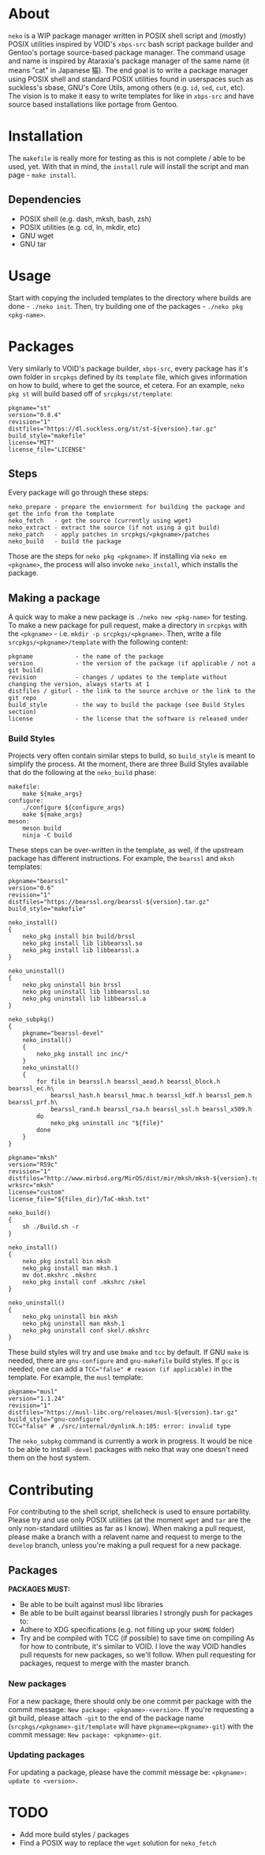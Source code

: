 # About
`neko` is a WIP package manager written in POSIX shell script and (mostly) POSIX utilities inspired by VOID's `xbps-src` bash script package builder and Gentoo's portage source-based package manager. The command usage and name is inspired by Ataraxia's package manager of the same name (it means "cat" in Japanese 猫). The end goal is to write a package manager using POSIX shell and standard POSIX utilities found in userspaces such as suckless's sbase, GNU's Core Utils, among others (e.g. `id`, `sed`, `cut`, etc). The vision is to make it easy to write templates for like in `xbps-src` and have source based installations like portage from Gentoo.
# Installation
The `makefile` is really more for testing as this is not complete / able to be used, yet. With that in mind, the `install` rule will install the script and man page - `make install`.
## Dependencies
* POSIX shell (e.g. dash, mksh, bash, zsh)
* POSIX utilities (e.g. cd, ln, mkdir, etc)
* GNU wget
* GNU tar
# Usage
Start with copying the included templates to the directory where builds are done - `./neko init`. Then, try building one of the packages - `./neko pkg <pkg-name>`.
# Packages
Very similarly to VOID's package builder, `xbps-src`, every package has it's own folder in `srcpkgs` defined by its `template` file, which gives information on how to build, where to get the source, et cetera. For an example, `neko pkg st` will build based off of `srcpkgs/st/template`:
```
pkgname="st"
version="0.8.4"
revision="1"
distfiles="https://dl.suckless.org/st/st-${version}.tar.gz"
build_style="makefile"
license="MIT"
license_file="LICENSE"
```
## Steps
Every package will go through these steps:
```
neko_prepare - prepare the enviornment for building the package and get the info from the template
neko_fetch   - get the source (currently using wget)
neko_extract - extract the source (if not using a git build)
neko_patch   - apply patches in srcpkgs/<pkgname>/patches
neko_build   - build the package
```
Those are the steps for `neko pkg <pkgname>`. If installing via `neko em <pkgname>`, the process will also invoke `neko_install`, which installs the package.
## Making a package
A quick way to make a new package is `./neko new <pkg-name>` for testing.
To make a new package for pull request, make a directory in `srcpkgs` with the `<pkgname>` - i.e. `mkdir -p srcpkgs/<pkgname>`. Then, write a file `srcpkgs/<pkgname>/template` with the following content:
```
pkgname            - the name of the package
version            - the version of the package (if applicable / not a git build)
revision           - changes / updates to the template without changing the version, always starts at 1
distfiles / giturl - the link to the source archive or the link to the git repo
build_style        - the way to build the package (see Build Styles section)
license            - the license that the software is released under
```
### Build Styles
Projects very often contain similar steps to build, so `build_style` is meant to simplify the process. At the moment, there are three Build Styles available that do the following at the `neko_build` phase:
```
makefile:
	make ${make_args}
configure:
	./configure ${configure_args}
	make ${make_args}
meson:
	meson build
	ninja -C build
```
These steps can be over-written in the template, as well, if the upstream package has different instructions. For example, the `bearssl` and `mksh` templates:
```
pkgname="bearssl"
version="0.6"
revision="1"
distfiles="https://bearssl.org/bearssl-${version}.tar.gz"
build_style="makefile"

neko_install()
{
	neko_pkg install bin build/brssl
	neko_pkg install lib libbearssl.so
	neko_pkg install lib libbearssl.a
}

neko_uninstall()
{
	neko_pkg uninstall bin brssl
	neko_pkg uninstall lib libbearssl.so
	neko_pkg uninstall lib libbearssl.a
}

neko_subpkg()
{
	pkgname="bearssl-devel"
	neko_install()
	{
		neko_pkg install inc inc/*
	}
	neko_uninstall()
	{
		for file in bearssl.h bearssl_aead.h bearssl_block.h bearssl_ec.h\
			bearssl_hash.h bearssl_hmac.h bearssl_kdf.h bearssl_pem.h bearssl_prf.h\
			bearssl_rand.h bearssl_rsa.h bearssl_ssl.h bearssl_x509.h
		do
			neko_pkg uninstall inc "${file}"
		done
	}
}
```
```
pkgname="mksh"
version="R59c"
revision="1"
distfiles="http://www.mirbsd.org/MirOS/dist/mir/mksh/mksh-${version}.tgz"
wrksrc="mksh"
license="custom"
license_file="${files_dir}/TaC-mksh.txt"

neko_build()
{
	sh ./Build.sh -r
}

neko_install()
{
	neko_pkg install bin mksh
	neko_pkg install man mksh.1
	mv dot.mkshrc .mkshrc
	neko_pkg install conf .mkshrc /skel
}

neko_uninstall()
{
	neko_pkg uninstall bin mksh
	neko_pkg uninstall man mksh.1
	neko_pkg uninstall conf skel/.mkshrc
}
```
These build styles will try and use `bmake` and `tcc` by default. If GNU `make` is needed, there are `gnu-configure` and `gnu-makefile` build styles. If `gcc` is needed, one can add a `TCC="false" # reason (if applicable)` in the template. For example, the `musl` template:
```
pkgname="musl"
version="1.1.24"
revision="1"
distfiles="https://musl-libc.org/releases/musl-${version}.tar.gz"
build_style="gnu-configure"
TCC="false" # ./src/internal/dynlink.h:105: error: invalid type
```
The `neko_subpkg` command is currently a work in progress. It would be nice to be able to install `-devel` packages with neko that way one doesn't need them on the host system.
# Contributing
For contributing to the shell script, shellcheck is used to ensure portability. Please try and use only POSIX utilities (at the moment `wget` and `tar` are the only non-standard utilities as far as I know). When making a pull request, please make a branch with a relavent name and request to merge to the `develop` branch, unless you're making a pull request for a new package.
## Packages
**PACKAGES MUST:**
* Be able to be built against musl libc libraries
* Be able to be built against bearssl libraries
I strongly push for packages to:
* Adhere to XDG specifications (e.g. not filling up your `$HOME` folder)
* Try and be compiled with TCC (if possible) to save time on compiling
As for how to contribute, it's similar to VOID.
I love the way VOID handles pull requests for new packages, so we'll follow. When pull requesting for packages, request to merge with the master branch.
### New packages
For a new package, there should only be one commit per package with the commit message: `New package: <pkgname>-<version>`. If you're requesting a git build, please attach `-git` to the end of the package name (`srcpkgs/<pkgname>-git/template` will have `pkgname=<pkgname>-git`) with the commit message: `New package: <pkgname>-git`.
### Updating packages
For updating a package, please have the commit message be: `<pkgname>: update to <version>`.
# TODO
* Add more build styles / packages
* Find a POSIX way to replace the `wget` solution for `neko_fetch`
